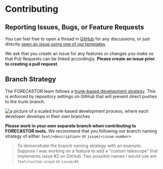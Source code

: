 # Contributing

## Reporting Issues, Bugs, or Feature Requests

You can feel free to open a thread in [GitHub](https://github.com/CASTOR-telescope/ETC/discussions) for any discussions, or just directly [open an issue using one of our templates](https://github.com/CASTOR-telescope/ETC/issues/new/choose).

We ask that you create an issue for any features or changes you make so that Pull Requests can be linked accordingly. **Please create an issue prior to creating a pull request**. 

## Branch Strategy

The FORECASTOR team follows a [trunk-based development strategy](https://trunkbaseddevelopment.com/). This is enforced by repository settings on GitHub that will prevent direct pushes to the trunk branch.

![a picture of a scaled trunk-based development process, where each developer develops in their own branches](https://trunkbaseddevelopment.com/trunk1c.png)

**Please work in your own separate branch when contributing to FORECASTOR tools.** We recommend that you following our branch naming strategy of either `feat/<description>` or `issue/<issue-number>`

> To demonstrate the branch naming strategy with an example: Suppose I was working on a feature to add a "custom telescope" that implements issue #2 on GitHub. Two possible names I would use are `feat/custom-scope` or `issue/#2`